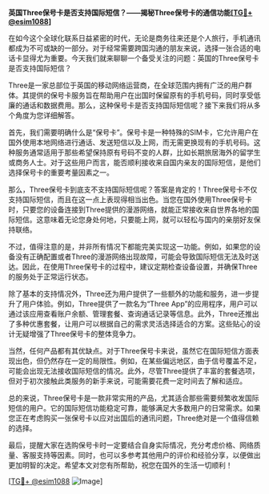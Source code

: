 **英国Three保号卡是否支持国际短信？——揭秘Three保号卡的通信功能[[TG💪+ @esim1088](https://t.me/s/esim1088)]**

在如今这个全球化联系日益紧密的时代，无论是商务往来还是个人旅行，手机通讯都成为不可或缺的一部分。对于经常需要跨国沟通的朋友来说，选择一张合适的电话卡显得尤为重要。今天我们就来聊聊一个备受关注的问题：英国的Three保号卡是否支持国际短信？

Three是一家总部位于英国的移动网络运营商，在全球范围内拥有广泛的用户群体。其提供的保号卡服务旨在帮助用户在出国时保留原有的手机号码，同时享受低廉的通话和数据费用。那么，这种保号卡是否支持国际短信呢？接下来我们将从多个角度为您详细解答。

首先，我们需要明确什么是“保号卡”。保号卡是一种特殊的SIM卡，它允许用户在国外使用本地网络进行通话、发送短信以及上网，而无需更换现有的手机号码。这种服务通常适用于那些希望保持原有号码不变的人群，比如长期旅居海外的留学生或商务人士。对于这些用户而言，能否顺利接收来自国内亲友的国际短信，是他们选择保号卡的重要考量因素之一。

那么，Three保号卡到底支不支持国际短信呢？答案是肯定的！Three保号卡不仅支持国际短信，而且在这一点上表现得相当出色。当您在国外使用Three保号卡时，只要您的设备连接到Three提供的漫游网络，就能正常接收来自世界各地的国际短信。这意味着无论您身处何地，只要能上网，就可以轻松与国内的亲朋好友保持联络。

不过，值得注意的是，并非所有情况下都能完美实现这一功能。例如，如果您的设备没有正确配置或者Three的漫游网络出现故障，可能会导致国际短信无法及时送达。因此，在使用Three保号卡的过程中，建议定期检查设备设置，并确保Three的服务处于正常运行状态。

除了基本的支持情况外，Three还为用户提供了一些额外的功能和服务，进一步提升了用户体验。例如，Three提供了一款名为“Three App”的应用程序，用户可以通过该应用查看账户余额、管理套餐、查询通话记录等信息。此外，Three还推出了多种优惠套餐，让用户可以根据自己的需求灵活选择适合的方案。这些贴心的设计无疑增强了Three保号卡的整体竞争力。

当然，任何产品都有其优缺点。对于Three保号卡来说，虽然它在国际短信方面表现出色，但仍然存在一定的局限性。例如，在某些偏远地区，由于信号覆盖不足，可能会出现无法接收国际短信的情况。此外，尽管Three提供了丰富的套餐选项，但对于初次接触此类服务的新手来说，可能需要花费一定时间去了解和适应。

总的来说，Three保号卡是一款非常实用的产品，尤其适合那些需要频繁收发国际短信的用户。它的国际短信功能稳定可靠，能够满足大多数用户的日常需求。如果您正在考虑购买一张保号卡以应对出国后的通讯问题，Three绝对是一个值得信赖的选择。

最后，提醒大家在选购保号卡时一定要结合自身实际情况，充分考虑价格、网络质量、客服支持等因素。同时，也可以多参考其他用户的评价和经验分享，以便做出更加明智的决定。希望本文对您有所帮助，祝您在国外的生活一切顺利！

[[TG💪+ @esim1088](https://t.me/s/esim1088) ![Image](https://i.postimg.cc/4NQfJmqS/Snipaste-2025-05-13-00-14-12.png)]